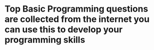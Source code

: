 # Top Basic Programming questions are collected from the internet you can use this to develop your programming skills

